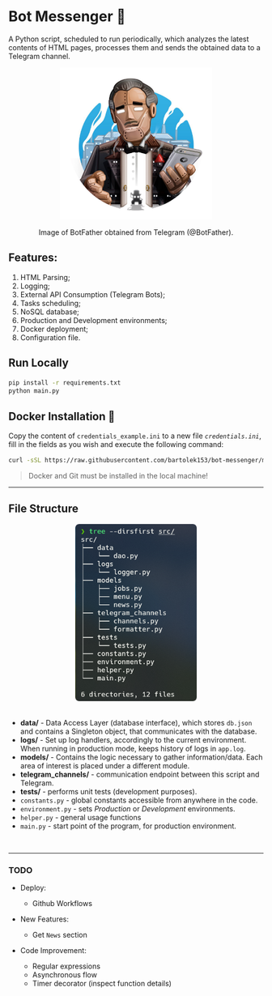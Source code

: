 # Bot Messenger :incoming_envelope:

A Python script, scheduled to run periodically, which analyzes the latest contents of HTML pages, processes them and sends the obtained data to a Telegram channel.


<div align="center">
    <img src="/images/botfather.png" width="300">
    <p>Image of BotFather obtained from Telegram (@BotFather).</p>
</div>

## Features:

1. HTML Parsing;
2. Logging;
3. External API Consumption (Telegram Bots);
4. Tasks scheduling;
5. NoSQL database;
6. Production and Development environments;
7. Docker deployment;
8. Configuration file.

## Run Locally

```bash
pip install -r requirements.txt
python main.py
```

## Docker Installation :whale:

Copy the content of `credentials_example.ini` to a new file *`credentials.ini`*, fill in the fields as you wish and execute the following command:

```bash
curl -sSL https://raw.githubusercontent.com/bartolek153/bot-messenger/main/deploy.sh | sh
```

> Docker and Git must be installed in the local machine!


---

## File Structure

<div align="center">
    <img title="Folder Structure" height="350" alt="Folder Structure" src="/images/tree.png">
</div>

</br>

* **data/** - Data Access Layer (database interface), which stores `db.json` and contains a Singleton object, that communicates with the database.
* **logs/** - Set up log handlers, accordingly to the current environment. When running in production mode, keeps history of logs in `app.log`.
* **models/** - Contains the logic necessary to gather information/data. Each area of interest is placed under a different module.
* **telegram_channels/** - communication endpoint between this script and Telegram.
* **tests/** - performs unit tests (development purposes).  
* `constants.py` - global constants accessible from anywhere in the code.
* `environment.py` - sets _Production_ or _Development_ environments.
* `helper.py` - general usage functions
* `main.py` - start point of the program, for production environment.

</br>

---

### **TODO**

* Deploy:
    - Github Workflows

* New Features:
    - Get `News` section

* Code Improvement:
    - Regular expressions
    - Asynchronous flow
    - Timer decorator (inspect function details)